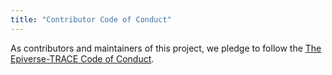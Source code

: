```yaml
---
title: "Contributor Code of Conduct"
---
```


As contributors and maintainers of this project,
we pledge to follow the [The Epiverse-TRACE Code of Conduct][coc].

<!--
Instances of abusive, harassing, or otherwise unacceptable behavior
may be reported by following our [reporting guidelines][coc-reporting].
-->

[coc-reporting]: https://forms.gle/guKqVXPk6K43jPn59
[coc]: https://github.com/epiverse-trace/.github/blob/main/CODE_OF_CONDUCT.md

